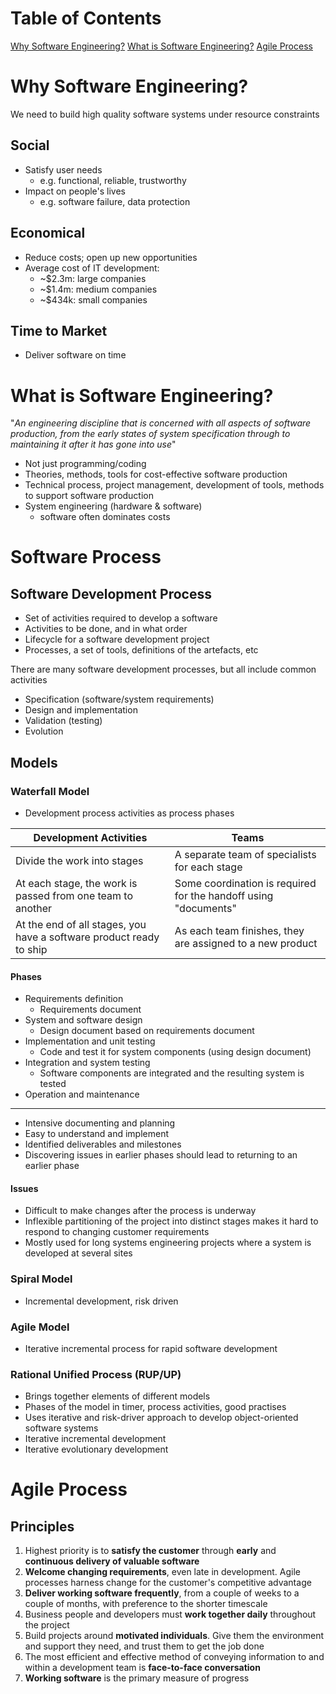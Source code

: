 # Table of Contents
[Why Software Engineering?](<# Why Software Engineering?>)
[What is Software Engineering?](<# What is Software Engineering?>)
[Agile Process](<# Agile Process>)

# Why Software Engineering?
We need to build high quality software systems under resource constraints
## Social
- Satisfy user needs
	- e.g. functional, reliable, trustworthy
- Impact on people's lives
	- e.g. software failure, data protection
## Economical
- Reduce costs; open up new opportunities
- Average cost of IT development:
	- ~$2.3m: large companies
	- ~$1.4m: medium companies
	- ~$434k: small companies
## Time to Market
- Deliver software on time
# What is Software Engineering?
"*An engineering discipline that is concerned with all aspects of software production, from the early states of system specification through to maintaining it after it has gone into use*"
- Not just programming/coding
- Theories, methods, tools for cost-effective software production
- Technical process, project management, development of tools, methods to support software production
- System engineering (hardware & software)
	- software often dominates costs
# Software Process
## Software Development Process
- Set of activities required to develop a software
- Activities to be done, and in what order
- Lifecycle for a software development project
- Processes, a set of tools, definitions of the artefacts, etc

There are many software development processes, but all include common activities
- Specification (software/system requirements)
- Design and implementation
- Validation (testing)
- Evolution
## Models
### Waterfall Model
- Development process activities as process phases

| Development Activities                                              | Teams                                                           |
| ------------------------------------------------------------------- | --------------------------------------------------------------- |
| Divide the work into stages                                         | A separate team of specialists for each stage                   |
| At each stage, the work is passed from one team to another          | Some coordination is required for the handoff using "documents" |
| At the end of all stages, you have a software product ready to ship | As each team finishes, they are assigned to a new product       |

#### Phases
- Requirements definition
	- Requirements document
- System and software design
	- Design document based on requirements document
- Implementation and unit testing
	- Code and test it for system components (using design document)
- Integration and system testing
	- Software components are integrated and the resulting system is tested
- Operation and maintenance
---
- Intensive documenting and planning
- Easy to understand and implement
- Identified deliverables and milestones
- Discovering issues in earlier phases should lead to returning to an earlier phase
#### Issues
- Difficult to make changes after the process is underway
- Inflexible partitioning of the project into distinct stages makes it hard to respond to changing customer requirements
- Mostly used for long systems engineering projects where a system is developed at several sites

### Spiral Model
- Incremental development, risk driven
### Agile Model
- Iterative incremental process for rapid software development
### Rational Unified Process (RUP/UP)
- Brings together elements of different models
- Phases of the model in timer, process activities, good practises
- Uses iterative and risk-driver approach to develop object-oriented software systems
- Iterative incremental development
- Iterative evolutionary development


# Agile Process
## Principles
1. Highest priority is to **satisfy the customer** through **early** and **continuous delivery of valuable software**
2. **Welcome changing requirements**, even late in development. Agile processes harness change for the customer's competitive advantage
3. **Deliver working software frequently**, from a couple of weeks to a couple of months, with preference to the shorter timescale
4. Business people and developers must **work together daily** throughout the project
5. Build projects around **motivated individuals**. Give them the environment and support they need, and trust them to get the job done
6. The most efficient and effective method of conveying information to and within a development team is **face-to-face conversation** 
7. **Working software** is the primary measure of progress